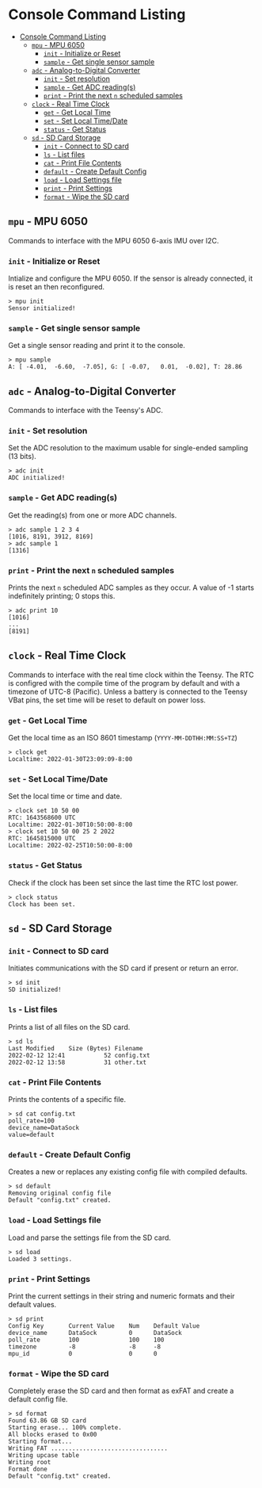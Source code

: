 # Console Command Listing
- [Console Command Listing](#console-command-listing)
  - [`mpu` - MPU 6050](#mpu---mpu-6050)
    - [`init` - Initialize or Reset](#init---initialize-or-reset)
    - [`sample` - Get single sensor sample](#sample---get-single-sensor-sample)
  - [`adc` - Analog-to-Digital Converter](#adc---analog-to-digital-converter)
    - [`init` - Set resolution](#init---set-resolution)
    - [`sample` - Get ADC reading(s)](#sample---get-adc-readings)
    - [`print` - Print the next `n` scheduled samples](#print---print-the-next-n-scheduled-samples)
  - [`clock` - Real Time Clock](#clock---real-time-clock)
    - [`get` - Get Local Time](#get---get-local-time)
    - [`set` - Set Local Time/Date](#set---set-local-timedate)
    - [`status` - Get Status](#status---get-status)
  - [`sd` - SD Card Storage](#sd---sd-card-storage)
    - [`init` - Connect to SD card](#init---connect-to-sd-card)
    - [`ls` - List files](#ls---list-files)
    - [`cat` - Print File Contents](#cat---print-file-contents)
    - [`default` - Create Default Config](#default---create-default-config)
    - [`load` - Load Settings file](#load---load-settings-file)
    - [`print` - Print Settings](#print---print-settings)
    - [`format` - Wipe the SD card](#format---wipe-the-sd-card)

## `mpu` - MPU 6050
Commands to interface with the MPU 6050 6-axis IMU over I2C.

### `init` - Initialize or Reset
Intialize and configure the MPU 6050. If the sensor is already connected, it is reset an then reconfigured.
```
> mpu init
Sensor initialized!
```

### `sample` - Get single sensor sample
Get a single sensor reading and print it to the console.
```
> mpu sample
A: [ -4.01,  -6.60,  -7.05], G: [ -0.07,   0.01,  -0.02], T: 28.86
```

## `adc` - Analog-to-Digital Converter
Commands to interface with the Teensy's ADC.

### `init` - Set resolution
Set the ADC resolution to the maximum usable for single-ended sampling (13 bits).
```
> adc init
ADC initialized!
```

### `sample` - Get ADC reading(s)
Get the reading(s) from one or more ADC channels.
```
> adc sample 1 2 3 4
[1016, 8191, 3912, 8169]
> adc sample 1
[1316]
```

### `print` - Print the next `n` scheduled samples
Prints the next `n` scheduled ADC samples as they occur. A value of -1 starts indefinitely printing; 0 stops this.
```
> adc print 10
[1016]
...
[8191]
```

## `clock` - Real Time Clock
Commands to interface with the real time clock within the Teensy. The RTC is configred with the compile time of the program by default and with a timezone of UTC-8 (Pacific). Unless a battery is connected to the Teensy VBat pins, the set time will be reset to default on power loss.

### `get` - Get Local Time
Get the local time as an ISO 8601 timestamp (`YYYY-MM-DDTHH:MM:SS+TZ`)
```
> clock get
Localtime: 2022-01-30T23:09:09-8:00
```

### `set` - Set Local Time/Date
Set the local time or time and date.
```
> clock set 10 50 00
RTC: 1643568600 UTC
Localtime: 2022-01-30T10:50:00-8:00
> clock set 10 50 00 25 2 2022
RTC: 1645815000 UTC
Localtime: 2022-02-25T10:50:00-8:00
```

### `status` - Get Status
Check if the clock has been set since the last time the RTC lost power. 
```
> clock status
Clock has been set.
```

## `sd` - SD Card Storage
### `init` - Connect to SD card
Initiates communications with the SD card if present or return an error.
```
> sd init
SD initialized!
```

### `ls` - List files
Prints a list of all files on the SD card.
```
> sd ls
Last Modified    Size (Bytes) Filename
2022-02-12 12:41           52 config.txt
2022-02-12 13:58           31 other.txt
```

### `cat` - Print File Contents
Prints the contents of a specific file.
```
> sd cat config.txt
poll_rate=100
device_name=DataSock
value=default
```

### `default` - Create Default Config
Creates a new or replaces any existing config file with compiled defaults.
```
> sd default
Removing original config file
Default "config.txt" created.
```

### `load` - Load Settings file
Load and parse the settings file from the SD card.
```
> sd load
Loaded 3 settings.
```

### `print` - Print Settings
Print the current settings in their string and numeric formats and their default values.
```
> sd print
Config Key       Current Value    Num    Default Value
device_name      DataSock         0      DataSock
poll_rate        100              100    100
timezone         -8               -8     -8
mpu_id           0                0      0
```

### `format` - Wipe the SD card
Completely erase the SD card and then format as exFAT and create a default config file.
```
> sd format
Found 63.86 GB SD card
Starting erase... 100% complete.
All blocks erased to 0x00
Starting format...
Writing FAT .................................
Writing upcase table
Writing root
Format done
Default "config.txt" created.
```
